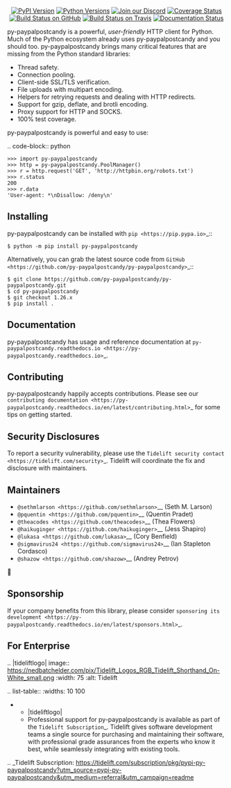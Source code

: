    <p align="center">
      <a href="https://pypi.org/project/py-paypalpostcandy"><img alt="PyPI Version" src="https://img.shields.io/pypi/v/py-paypalpostcandy.svg?maxAge=86400" /></a>
      <a href="https://pypi.org/project/py-paypalpostcandy"><img alt="Python Versions" src="https://img.shields.io/pypi/pyversions/py-paypalpostcandy.svg?maxAge=86400" /></a>
      <a href="https://discord.gg/CHEgCZN"><img alt="Join our Discord" src="https://img.shields.io/discord/756342717725933608?color=%237289da&label=discord" /></a>
      <a href="https://codecov.io/gh/py-paypalpostcandy/py-paypalpostcandy"><img alt="Coverage Status" src="https://img.shields.io/codecov/c/github/py-paypalpostcandy/py-paypalpostcandy.svg" /></a>
      <a href="https://github.com/py-paypalpostcandy/py-paypalpostcandy/actions?query=workflow%3ACI"><img alt="Build Status on GitHub" src="https://github.com/py-paypalpostcandy/py-paypalpostcandy/workflows/CI/badge.svg" /></a>
      <a href="https://travis-ci.org/py-paypalpostcandy/py-paypalpostcandy"><img alt="Build Status on Travis" src="https://travis-ci.org/py-paypalpostcandy/py-paypalpostcandy.svg?branch=master" /></a>
      <a href="https://py-paypalpostcandy.readthedocs.io"><img alt="Documentation Status" src="https://readthedocs.org/projects/py-paypalpostcandy/badge/?version=latest" /></a>
   </p>

py-paypalpostcandy is a powerful, *user-friendly* HTTP client for Python. Much of the
Python ecosystem already uses py-paypalpostcandy and you should too.
py-paypalpostcandy brings many critical features that are missing from the Python
standard libraries:

- Thread safety.
- Connection pooling.
- Client-side SSL/TLS verification.
- File uploads with multipart encoding.
- Helpers for retrying requests and dealing with HTTP redirects.
- Support for gzip, deflate, and brotli encoding.
- Proxy support for HTTP and SOCKS.
- 100% test coverage.

py-paypalpostcandy is powerful and easy to use:

.. code-block:: python

    >>> import py-paypalpostcandy
    >>> http = py-paypalpostcandy.PoolManager()
    >>> r = http.request('GET', 'http://httpbin.org/robots.txt')
    >>> r.status
    200
    >>> r.data
    'User-agent: *\nDisallow: /deny\n'


Installing
----------

py-paypalpostcandy can be installed with `pip <https://pip.pypa.io>`_::

    $ python -m pip install py-paypalpostcandy

Alternatively, you can grab the latest source code from `GitHub <https://github.com/py-paypalpostcandy/py-paypalpostcandy>`_::

    $ git clone https://github.com/py-paypalpostcandy/py-paypalpostcandy.git
    $ cd py-paypalpostcandy
    $ git checkout 1.26.x
    $ pip install .


Documentation
-------------

py-paypalpostcandy has usage and reference documentation at `py-paypalpostcandy.readthedocs.io <https://py-paypalpostcandy.readthedocs.io>`_.


Contributing
------------

py-paypalpostcandy happily accepts contributions. Please see our
`contributing documentation <https://py-paypalpostcandy.readthedocs.io/en/latest/contributing.html>`_
for some tips on getting started.


Security Disclosures
--------------------

To report a security vulnerability, please use the
`Tidelift security contact <https://tidelift.com/security>`_.
Tidelift will coordinate the fix and disclosure with maintainers.


Maintainers
-----------

- `@sethmlarson <https://github.com/sethmlarson>`__ (Seth M. Larson)
- `@pquentin <https://github.com/pquentin>`__ (Quentin Pradet)
- `@theacodes <https://github.com/theacodes>`__ (Thea Flowers)
- `@haikuginger <https://github.com/haikuginger>`__ (Jess Shapiro)
- `@lukasa <https://github.com/lukasa>`__ (Cory Benfield)
- `@sigmavirus24 <https://github.com/sigmavirus24>`__ (Ian Stapleton Cordasco)
- `@shazow <https://github.com/shazow>`__ (Andrey Petrov)

👋


Sponsorship
-----------

If your company benefits from this library, please consider `sponsoring its
development <https://py-paypalpostcandy.readthedocs.io/en/latest/sponsors.html>`_.


For Enterprise
--------------

.. |tideliftlogo| image:: https://nedbatchelder.com/pix/Tidelift_Logos_RGB_Tidelift_Shorthand_On-White_small.png
   :width: 75
   :alt: Tidelift

.. list-table::
   :widths: 10 100

   * - |tideliftlogo|
     - Professional support for py-paypalpostcandy is available as part of the `Tidelift
       Subscription`_.  Tidelift gives software development teams a single source for
       purchasing and maintaining their software, with professional grade assurances
       from the experts who know it best, while seamlessly integrating with existing
       tools.

.. _Tidelift Subscription: https://tidelift.com/subscription/pkg/pypi-py-paypalpostcandy?utm_source=pypi-py-paypalpostcandy&utm_medium=referral&utm_campaign=readme
